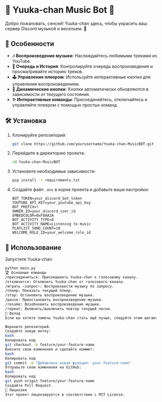 # 🌸 Yuuka-chan Music Bot 🌸

Добро пожаловать, сенсей! Yuuka-chan здесь, чтобы украсить ваш сервер Discord музыкой и весельем. 🎵

## 🌟 Особенности

- **🎶 Воспроизведение музыки**: Наслаждайтесь любимыми треками из YouTube.
- **📜 Очередь и История**: Контролируйте очередь воспроизведения и просматривайте историю треков.
- **🕹️ Управление плеером**: Используйте интерактивные кнопки для управления воспроизведением.
- **🔄 Динамические кнопки**: Кнопки автоматически обновляются в зависимости от текущего состояния.
- **✨ Интерактивные команды**: Присоединяйтесь, отключайтесь и управляйте плеером с помощью простых команд.

## 🛠️ Установка

1. Клонируйте репозиторий:
    ```bash
    git clone https://github.com/yourusername/Yuuka-chan-MusicBOT.git
    ```
2. Перейдите в директорию проекта:
    ```bash
    cd Yuuka-chan-MusicBOT
    ```
3. Установите необходимые зависимости:
    ```bash
    pip install -r requirements.txt
    ```
4. Создайте файл `.env` в корне проекта и добавьте ваши настройки:
    ```env
    BOT_TOKEN=your_discord_bot_token
    YOUTUBE_API_KEY=your_youtube_api_key
    BOT_PREFIX=!
    OWNER_ID=your_discord_user_id
    EMBEDCOLOR=0xF8AA2A
    BOT_ACTIVITY_TYPE=0
    BOT_ACTIVITY_NAME=Listening to music
    PLAYLIST_SONG_COUNT=10
    WELCOME_ROLE_ID=your_welcome_role_id
    ```

## 🚀 Использование

Запустите Yuuka-chan:
```bash
python main.py
🏆 Основные команды
/присоединиться: Присоединить Yuuka-chan к голосовому каналу.
/отключится: Отключить Yuuka-chan от голосового канала.
/играть <запрос>: Воспроизвести музыку по запросу.
/плеер: Показать текущий плеер.
/stop: Остановить воспроизведение музыки.
/pause: Приостановить воспроизведение музыки.
/resume: Возобновить воспроизведение музыки.
/repeat: Включить/выключить повтор текущей песни.
🤝 Вклад
Если вы хотите помочь Yuuka-chan стать ещё лучше, следуйте этим шагам:

Форкните репозиторий.
Создайте новую ветку:
bash
Копировать код
git checkout -b feature/your-feature-name
Внесите свои изменения и сделайте коммит:
bash
Копировать код
git commit -m "Добавлена новая функция: your-feature-name"
Отправьте свои изменения на GitHub:
bash
Копировать код
git push origin feature/your-feature-name
Создайте Pull Request.
📜 Лицензия
Этот проект лицензируется в соответствии с MIT License.